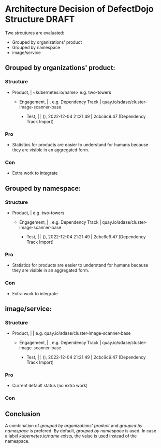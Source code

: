 # Architecture Decision of DefectDojo Structure DRAFT

Two strcutures are evaluated:
* Grouped by organizations' product
* Grouped by namespace
* image/service

## Grouped by organizations' product:
### Structure
* Product, <cluster> | <kubernetes.io/name> e.g. two-towers
  * Engagement, <ScanType> | <image without tag>, e.g. Dependency Track | quay.io/sdase/cluster-image-scanner-base 
    * Test,  <date> | <imageTag> | (<ScanType>),   	2022-12-04 21:21:49 | 2cbc6c9.47 (Dependency Track Import)

### Pro
* Statistics for products are easier to understand for humans because they are visible in an aggregated form.  

### Con
* Extra work to integrate


## Grouped by namespace:
### Structure
* Product, <cluster> |<namespace> e.g. two-towers
    * Engagement, <ScanType> | <image without tag>, e.g. Dependency Track | quay.io/sdase/cluster-image-scanner-base
        * Test,  <date> | <imageTag> | (<ScanType>),   	2022-12-04 21:21:49 | 2cbc6c9.47 (Dependency Track Import)

### Pro
* Statistics for products are easier to understand for humans because they are visible in an aggregated form.

### Con
* Extra work to integrate


##  image/service:
### Structure
* Product, <cluster> | <namespace> |<image without tag> e.g. quay.io/sdase/cluster-image-scanner-base
    * Engagement, <ScanType> | <image without tag>, e.g. Dependency Track | quay.io/sdase/cluster-image-scanner-base
        * Test,  <date> | <imageTag> | (<ScanType>),   	2022-12-04 21:21:49 | 2cbc6c9.47 (Dependency Track Import)

### Pro
* Current default status (no extra work)
### Con

## Conclusion
A combination of _grouped by organizations' product_ and _grouped by namespace_ is prefered. By default, _grouped by namespace_ is used. In case a label _kubernetes.io/name_ exists, the value is used instead of the namespace.